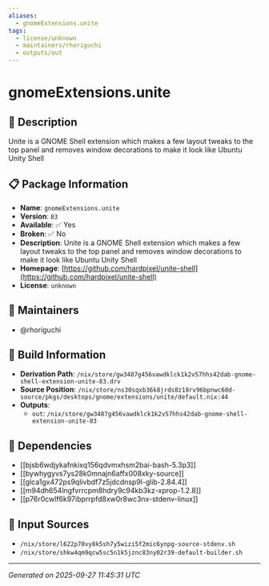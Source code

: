 ```yaml
---
aliases:
  - gnomeExtensions.unite
tags:
  - license/unknown
  - maintainers/rhoriguchi
  - outputs/out
---
```


# gnomeExtensions.unite

## 📝 Description

Unite is a GNOME Shell extension which makes a few layout tweaks to the top panel and removes window decorations to make it look like Ubuntu Unity Shell

## 📋 Package Information

- **Name**: `gnomeExtensions.unite`
- **Version**: `83`
- **Available**: ✅ Yes
- **Broken**: ✅ No
- **Description**: Unite is a GNOME Shell extension which makes a few layout tweaks to the top panel and removes window decorations to make it look like Ubuntu Unity Shell
- **Homepage**: [https://github.com/hardpixel/unite-shell](https://github.com/hardpixel/unite-shell)
- **License**: `unknown`
## 👥 Maintainers

- @rhoriguchi


## 🔧 Build Information

- **Derivation Path**: `/nix/store/gw3487g456vawdklck1k2v57hhs42dab-gnome-shell-extension-unite-83.drv`
- **Source Position**: `/nix/store/ns30sqxb36k8jrds8z18rv96bpnwc60d-source/pkgs/desktops/gnome/extensions/unite/default.nix:44`
- **Outputs**:
  - `out`:  `/nix/store/gw3487g456vawdklck1k2v57hhs42dab-gnome-shell-extension-unite-83`

## 🔗 Dependencies

- [[bjsb6wdjykafnkixq156qdvmxhsm2bai-bash-5.3p3]]
- [[bywhygyvs7ys28k0mnajn6affx008xky-source]]
- [[glca1gx472ps9qlivbdf7z5jdcdnsp9l-glib-2.84.4]]
- [[m94dh654lngfvrrcpm8hdry9c94kb3kz-xprop-1.2.8]]
- [[p76r0cwlf6k97ibprrpfd8xw0r8wc3nx-stdenv-linux]]

## 📁 Input Sources

- `/nix/store/l622p70vy8k5sh7y5wizi5f2mic6ynpg-source-stdenv.sh`
- `/nix/store/shkw4qm9qcw5sc5n1k5jznc83ny02r39-default-builder.sh`

---
*Generated on 2025-09-27 11:45:31 UTC*
